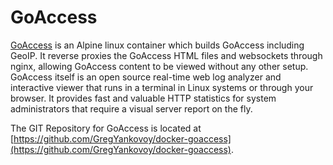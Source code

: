 # GoAccess

[GoAccess](https://goaccess.io/) is an Alpine linux container which builds GoAccess including GeoIP. It reverse proxies the GoAccess HTML files and websockets through nginx, allowing GoAccess content to be viewed without any other setup. GoAccess itself is an open source real-time web log analyzer and interactive viewer that runs in a terminal in Linux systems or through your browser. It provides fast and valuable HTTP statistics for system administrators that require a visual server report on the fly.

The GIT Repository for GoAccess is located at [https://github.com/GregYankovoy/docker-goaccess](https://github.com/GregYankovoy/docker-goaccess).
